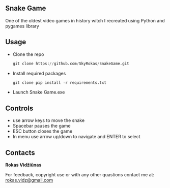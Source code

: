 ## Snake Game
One of the oldest video games in history witch I recreated using Python and pygames library
## Usage
* Clone the repo
   ``` python
  git clone https://github.com/SkyRokas/SnakeGame.git
   ```
* Install required packages
   ``` python
  git clone pip install -r requirements.txt
   ```
* Launch Snake Game.exe

## Controls
* use arrow keys to move the snake
* Spacebar pauses the game
* ESC button closes the game
* In menu use arrow up/down to navigate and ENTER to select

## Contacts
**Rokas Vidžiūnas**   

For feedback, copyright use or with any other quastions contact me at: rokas.vidz@gmail.com
